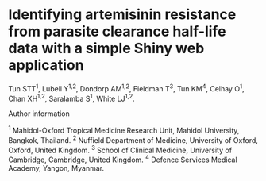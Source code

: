 # Identifying artemisinin resistance from parasite clearance half-life data with a simple Shiny web application
Tun STT<sup>1</sup>, Lubell Y<sup>1,2</sup>, Dondorp AM<sup>1,2</sup>, Fieldman T<sup>3</sup>, Tun KM<sup>4</sup>, Celhay O<sup>1</sup>, Chan XH<sup>1,2</sup>, Saralamba S<sup>1</sup>, White LJ<sup>1,2</sup>.

Author information

<sup>1</sup> Mahidol-Oxford Tropical Medicine Research Unit, Mahidol University, Bangkok, Thailand.
<sup>2</sup> Nuffield Department of Medicine, University of Oxford, Oxford, United Kingdom.
<sup>3</sup> School of Clinical Medicine, University of Cambridge, Cambridge, United Kingdom.
<sup>4</sup> Defence Services Medical Academy, Yangon, Myanmar.

